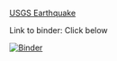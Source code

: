 [USGS Earthquake](https://earthquake.usgs.gov/earthquakes/search/)


Link to binder: Click below



[![Binder](https://mybinder.org/badge_logo.svg)](https://mybinder.org/v2/gh/HadleyUIUC/FA22-IS445-FinalProject/final_submit)
